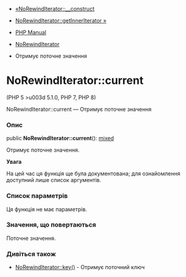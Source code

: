 - [«NoRewindIterator::\_\_construct](norewinditerator.construct.md)
- [NoRewindIterator::getInnerIterator
»](norewinditerator.getinneriterator.md)

- [PHP Manual](index.md)
- [NoRewindIterator](class.norewinditerator.md)
- Отримує поточне значення

# NoRewindIterator::current

(PHP 5 \>u003d 5.1.0, PHP 7, PHP 8)

NoRewindIterator::current — Отримує поточне значення

### Опис

public **NoRewindIterator::current**():
[mixed](language.types.declarations.md#language.types.declarations.mixed)

Отримує поточне значення.

**Увага**

На цей час ця функція ще була документована; для
ознайомлення доступний лише список аргументів.

### Список параметрів

Ця функція не має параметрів.

### Значення, що повертаються

Поточне значення.

### Дивіться також

- [NoRewindIterator::key()](norewinditerator.key.md) - Отримує
поточний ключ
